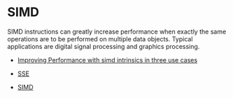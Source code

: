 # SIMD

SIMD instructions can greatly increase performance when exactly the same operations are to be performed on multiple data objects. Typical applications are digital signal processing and graphics processing.

- [Improving Performance with simd intrinsics in three use cases](https://stackoverflow.blog/2020/07/08/improving-performance-with-simd-intrinsics-in-three-use-cases)

- [SSE](https://en.wikipedia.org/wiki/Streaming_SIMD_Extensions)

- [SIMD](http://const.me/articles/simd/simd.pdf)